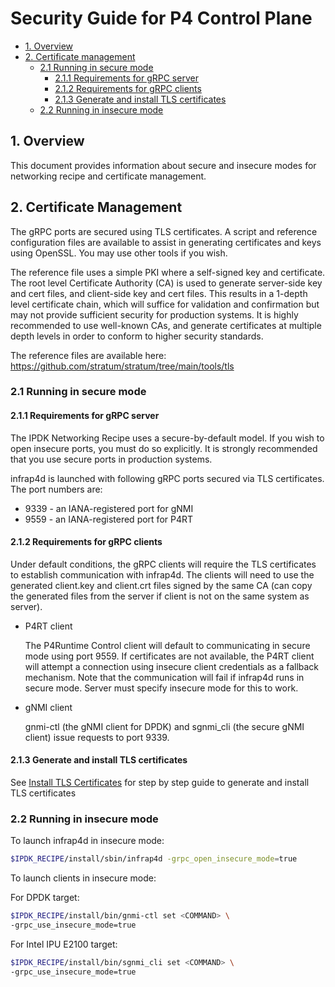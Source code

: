 # Security Guide for P4 Control Plane

- [1. Overview](#1-overview)
- [2. Certificate management](#2-certificate-management)
   - [2.1 Running in secure mode](#21-running-in-secure-mode)
      - [2.1.1 Requirements for gRPC server](#211-requirements-for-grpc-server)
      - [2.1.2 Requirements for gRPC clients](#212-requirements-for-grpc-clients)
      - [2.1.3 Generate and install TLS certificates](#213-generate-and-install-tls-certificates)
   - [2.2 Running in insecure mode](#22-running-in-insecure-mode)

## 1. Overview

This document provides information about secure and insecure
modes for networking recipe and certificate management.

## 2. Certificate Management

The gRPC ports are secured using TLS certificates. A script and reference
configuration files are available to assist in generating certificates and
keys using OpenSSL. You may use other tools if you wish.

The reference file uses a simple PKI where a self-signed key and certificate.
The root level Certificate Authority (CA) is used to generate server-side
key and cert files, and client-side key and cert files. This results in a
1-depth level certificate chain, which will suffice for validation and
confirmation but may not provide sufficient security for production systems.
It is highly recommended to use well-known CAs, and generate certificates at
multiple depth levels in order to conform to higher security standards.

The reference files are available here:
<https://github.com/stratum/stratum/tree/main/tools/tls>

### 2.1 Running in secure mode

#### 2.1.1 Requirements for gRPC server

The IPDK Networking Recipe uses a secure-by-default model. If you wish to
open insecure ports, you must do so explicitly. It is strongly recommended
that you use secure ports in production systems.

infrap4d is launched with following gRPC ports secured via TLS certificates.
The port numbers are:

- 9339 - an IANA-registered port for gNMI
- 9559 - an IANA-registered port for P4RT

#### 2.1.2 Requirements for gRPC clients

Under default conditions, the gRPC clients will require the TLS certificates
to establish communication with infrap4d. The clients will need to use the
generated client.key and client.crt files signed by the same CA (can copy
the generated files from the server if client is not on the same system as
server).

- P4RT client

    The P4Runtime Control client will default to communicating in secure mode
using port 9559. If certificates are not available, the P4RT client will attempt
a connection using insecure client credentials as a fallback mechanism.
Note that the communication will fail if infrap4d runs in secure mode. Server
must specify insecure mode for this to work.

- gNMI client

    gnmi-ctl (the gNMI client for DPDK) and sgnmi_cli (the secure gNMI client)
issue requests to port 9339.

#### 2.1.3 Generate and install TLS certificates

See [Install TLS Certificates](https://github.com/ipdk-io/networking-recipe/blob/main/docs/guides/install-tls-certificates.md)
for step by step guide to generate and install TLS certificates

### 2.2 Running in insecure mode

To launch infrap4d in insecure mode:

```bash
$IPDK_RECIPE/install/sbin/infrap4d -grpc_open_insecure_mode=true
```

To launch clients in insecure mode:

For DPDK target:

```bash
$IPDK_RECIPE/install/bin/gnmi-ctl set <COMMAND> \
-grpc_use_insecure_mode=true
```

For Intel IPU E2100 target:

```bash
$IPDK_RECIPE/install/bin/sgnmi_cli set <COMMAND> \
-grpc_use_insecure_mode=true
```
